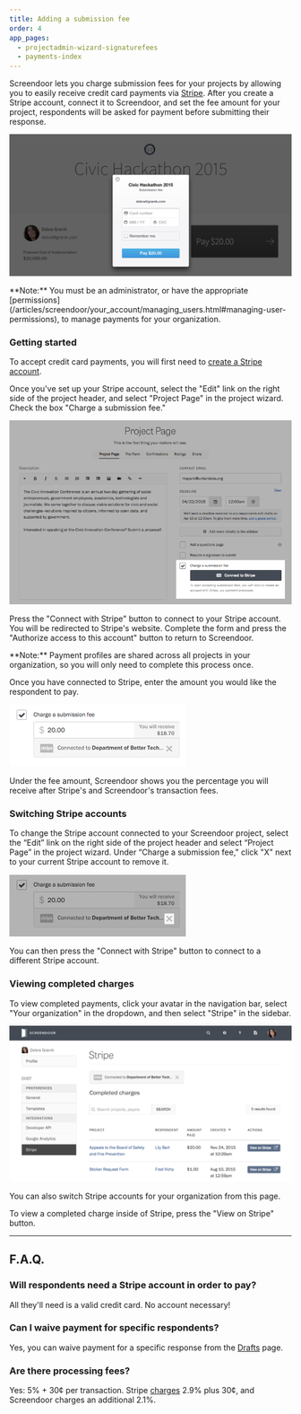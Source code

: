 ```yaml
---
title: Adding a submission fee
order: 4
app_pages:
  - projectadmin-wizard-signaturefees
  - payments-index
---
```


Screendoor lets you charge submission fees for your projects by allowing you to easily receive credit card payments via [Stripe](https://stripe.com/). After you create a Stripe account, connect it to Screendoor, and set the fee amount for your project, respondents will be asked for payment before submitting their response.

![Screendoor asking for payment when requesting a submission fee.](../images/payments_1.png)

<div class='alert'>
    **Note:** You must be an administrator, or have the appropriate [permissions](/articles/screendoor/your_account/managing_users.html#managing-user-permissions), to manage payments for your organization.
</div>

### Getting started

To accept credit card payments, you will first need to [create a Stripe account](https://dashboard.stripe.com/register).

Once you've set up your Stripe account, select the "Edit" link on the right side of the project header, and select "Project Page" in the project wizard. Check the box "Charge a submission fee."

![Payment setting on Details page.](../images/payments_2.png)

Press the "Connect with Stripe" button to connect to your Stripe account. You will be redirected to Stripe's website. Complete the form and press the "Authorize access to this account" button to return to Screendoor.

<div class='alert'>
    **Note:** Payment profiles are shared across all projects in your organization, so you will only need to complete this process once.
</div>

Once you have connected to Stripe, enter the amount you would like the respondent to pay.

![Entering the charge amount.](../images/payments_3.png)

Under the fee amount, Screendoor shows you the percentage you will receive after Stripe's and Screendoor's transaction fees.

### Switching Stripe accounts

To change the Stripe account connected to your Screendoor project, select the “Edit” link on the right side of the project header and select “Project Page” in the project wizard. Under “Charge a submission fee," click "X" next to your current Stripe account to remove it.

![Removing Stripe account.](../images/payments_4.png)

You can then press the "Connect with Stripe" button to connect to a different Stripe account.

### Viewing completed charges

To view completed payments, click your avatar in the navigation bar, select "Your organization" in the dropdown, and then select "Stripe" in the sidebar.

![Viewing a list of completed charges.](../images/payments_5.png)

You can also switch Stripe accounts for your organization from this page.

To view a completed charge inside of Stripe, press the "View on Stripe" button.

---

## F.A.Q.

### Will respondents need a Stripe account in order to pay?
All they'll need is a valid credit card. No account necessary!

### Can I waive payment for specific respondents?
Yes, you can waive payment for a specific response from the [Drafts](../responses/providing_support_to_respondents.html#waiving-payment-for-a-draft) page.

### Are there processing fees?
Yes: 5% + 30&cent; per transaction. Stripe [charges](https://stripe.com/us/pricing) 2.9% plus 30&cent;, and Screendoor charges an additional 2.1%.
